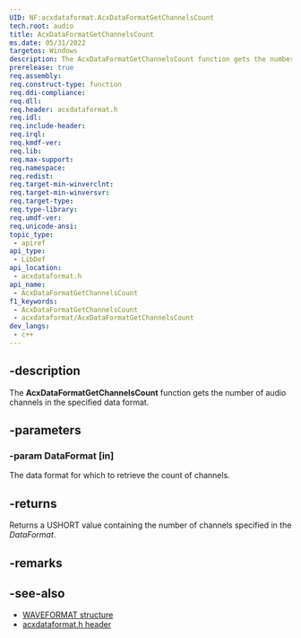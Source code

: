 ```yaml
---
UID: NF:acxdataformat.AcxDataFormatGetChannelsCount
tech.root: audio
title: AcxDataFormatGetChannelsCount
ms.date: 05/31/2022
targetos: Windows
description: The AcxDataFormatGetChannelsCount function gets the number of audio channels in the specified data format.
prerelease: true
req.assembly: 
req.construct-type: function
req.ddi-compliance: 
req.dll: 
req.header: acxdataformat.h
req.idl: 
req.include-header: 
req.irql: 
req.kmdf-ver: 
req.lib: 
req.max-support: 
req.namespace: 
req.redist: 
req.target-min-winverclnt: 
req.target-min-winversvr: 
req.target-type: 
req.type-library: 
req.umdf-ver: 
req.unicode-ansi: 
topic_type:
 - apiref
api_type:
 - LibDef
api_location:
 - acxdataformat.h
api_name:
 - AcxDataFormatGetChannelsCount
f1_keywords:
 - AcxDataFormatGetChannelsCount
 - acxdataformat/AcxDataFormatGetChannelsCount
dev_langs:
 - c++
---
```


## -description

The **AcxDataFormatGetChannelsCount** function gets the number of audio channels in the specified data format.

## -parameters

### -param DataFormat [in]

The data format for which to retrieve the count of channels.

## -returns

Returns a USHORT value containing the number of channels specified in the *DataFormat*.

## -remarks

## -see-also

- [WAVEFORMAT structure](/windows/win32/api/mmreg/ns-mmreg-waveformat)
- [acxdataformat.h header](index.md)

